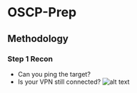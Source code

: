 # OSCP-Prep
## Methodology 
### Step 1 Recon
- Can you ping the target?
- Is your VPN still connected?
![alt text](https://github.com/DigitalAftermath/EnumerationVisualized/raw/master/enumeration-mind-map.png?raw=true)
